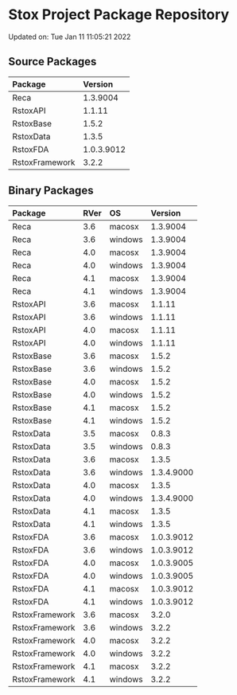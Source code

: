 # Stox Project Package Repository


Updated on: Tue Jan 11 11:05:21 2022
## Source Packages

|Package        |Version    |
|:--------------|:----------|
|Reca           |1.3.9004   |
|RstoxAPI       |1.1.11     |
|RstoxBase      |1.5.2      |
|RstoxData      |1.3.5      |
|RstoxFDA       |1.0.3.9012 |
|RstoxFramework |3.2.2      |

## Binary Packages

|Package        |RVer |OS      |Version    |
|:--------------|:----|:-------|:----------|
|Reca           |3.6  |macosx  |1.3.9004   |
|Reca           |3.6  |windows |1.3.9004   |
|Reca           |4.0  |macosx  |1.3.9004   |
|Reca           |4.0  |windows |1.3.9004   |
|Reca           |4.1  |macosx  |1.3.9004   |
|Reca           |4.1  |windows |1.3.9004   |
|RstoxAPI       |3.6  |macosx  |1.1.11     |
|RstoxAPI       |3.6  |windows |1.1.11     |
|RstoxAPI       |4.0  |macosx  |1.1.11     |
|RstoxAPI       |4.0  |windows |1.1.11     |
|RstoxBase      |3.6  |macosx  |1.5.2      |
|RstoxBase      |3.6  |windows |1.5.2      |
|RstoxBase      |4.0  |macosx  |1.5.2      |
|RstoxBase      |4.0  |windows |1.5.2      |
|RstoxBase      |4.1  |macosx  |1.5.2      |
|RstoxBase      |4.1  |windows |1.5.2      |
|RstoxData      |3.5  |macosx  |0.8.3      |
|RstoxData      |3.5  |windows |0.8.3      |
|RstoxData      |3.6  |macosx  |1.3.5      |
|RstoxData      |3.6  |windows |1.3.4.9000 |
|RstoxData      |4.0  |macosx  |1.3.5      |
|RstoxData      |4.0  |windows |1.3.4.9000 |
|RstoxData      |4.1  |macosx  |1.3.5      |
|RstoxData      |4.1  |windows |1.3.5      |
|RstoxFDA       |3.6  |macosx  |1.0.3.9012 |
|RstoxFDA       |3.6  |windows |1.0.3.9012 |
|RstoxFDA       |4.0  |macosx  |1.0.3.9005 |
|RstoxFDA       |4.0  |windows |1.0.3.9005 |
|RstoxFDA       |4.1  |macosx  |1.0.3.9012 |
|RstoxFDA       |4.1  |windows |1.0.3.9012 |
|RstoxFramework |3.6  |macosx  |3.2.0      |
|RstoxFramework |3.6  |windows |3.2.2      |
|RstoxFramework |4.0  |macosx  |3.2.2      |
|RstoxFramework |4.0  |windows |3.2.2      |
|RstoxFramework |4.1  |macosx  |3.2.2      |
|RstoxFramework |4.1  |windows |3.2.2      |
